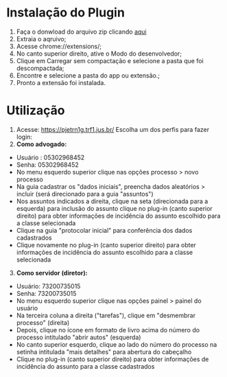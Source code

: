 # Instalação do Plugin
1. Faça o donwload do arquivo zip clicando [aqui](https://https://hackathon.plurata.com.br/plugin/buscador-inconsistencias-extensao-chrome.zip)
1. Extraia o aqruivo;
2. Acesse chrome://extensions/;
3. No canto superior direito, ative o Modo do desenvolvedor;
4. Clique em Carregar sem compactação e selecione a pasta que foi descompactada;
5. Encontre e selecione a pasta do app ou extensão.;
6. Pronto a extensão foi instalada.

# Utilização
1. Acesse: https://pjetrn1g.trf1.jus.br/
Escolha um dos perfis para fazer login:
2. **Como advogado:**
- Usuário : 05302968452
- Senha: 05302968452
- No menu esquerdo superior clique nas opções processo > novo processo
- Na guia cadastrar os "dados iniciais", preencha dados aleatórios > incluir (será direcionado para a guia "assuntos")
- Nos assuntos indicados a direita, clique na seta (direcionada para a esquerda) para inclusão do assunto clique no plug-in (canto superior direito) para obter informações de incidência do assunto escolhido para a classe selecionada
- Clique na guia "protocolar inicial" para conferência dos dados cadastrados
- Clique novamente no plug-in (canto superior direito) para obter informações de incidência do assunto escolhido para a classe selecionada

3. **Como servidor (diretor):**
- Usuário: 73200735015
- Senha: 73200735015
- No menu esquerdo superior clique nas opções painel > painel do usuário
- Na terceira coluna a direita ("tarefas"), clique em "desmembrar processo" (direita)
- Depois, clique no ícone em formato de livro acima do número do processo intitulado "abrir autos" (esquerda)
- No canto superior esquerdo, clique ao lado do número do processo na setinha intitulada "mais detalhes" para abertura do cabeçalho
- Clique no plug-in (canto superior direito) para obter informações de incidência do assunto para a classe cadastrados

